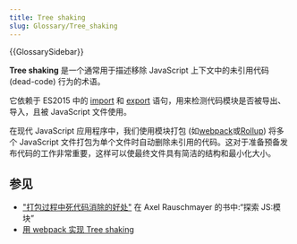 ```yaml
---
title: Tree shaking
slug: Glossary/Tree_shaking
---
```


{{GlossarySidebar}}

**Tree shaking** 是一个通常用于描述移除 JavaScript 上下文中的未引用代码 (dead-code) 行为的术语。

它依赖于 ES2015 中的 [import](/zh-CN/docs/Web/JavaScript/Reference/Statements/import) 和 [export](/zh-CN/docs/Web/JavaScript/Reference/Statements/export) 语句，用来检测代码模块是否被导出、导入，且被 JavaScript 文件使用。

在现代 JavaScript 应用程序中，我们使用模块打包 (如[webpack](https://webpack.js.org/)或[Rollup](https://github.com/rollup/rollup)) 将多个 JavaScript 文件打包为单个文件时自动删除未引用的代码。这对于准备预备发布代码的工作非常重要，这样可以使最终文件具有简洁的结构和最小化大小。

## 参见

- ["打包过程中死代码消除的好处"](https://exploringjs.com/es6/ch_modules.html#_benefit-dead-code-elimination-during-bundling) 在 Axel Rauschmayer 的书中:“探索 JS:模块”
- [用 webpack 实现 Tree shaking](https://webpack.js.org/guides/tree-shaking/)
